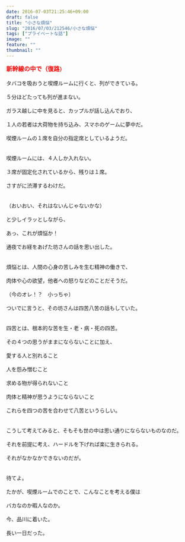 ```yaml
---
date: 2016-07-03T21:25:46+09:00
draft: false
title: "小さな煩悩"
slug: "2016/07/03/212546/小さな煩悩"
tags: ["プライベートな話"]
image: ""
feature: ""
thumbnail: ""
---
```

<font color="#FF0000"><strong><font size="3">新幹線の中で（復路</font>）　　</strong>　　　</font><br/><br/>タバコを吸おうと喫煙ルームに行くと、列ができている。<br/><br/>５分ほどたっても列が進まない。<br/><br/>ガラス越しに中を見ると、カップルが話し込んでおり、<br/><br/>１人の若者は大荷物を持ち込み、スマホのゲームに夢中だ。<br/><br/>喫煙ルームの１席を自分の指定席としているようだ。<br/><br/><br/>喫煙ルームには、４人しか入れない。<br/><br/>３席が固定化されているから、残りは１席。<br/><br/>さすがに渋滞するわけだ。<br/><br/><br/>（おいおい、それはないんじゃないかな）<br/><br/>と少しイラッとしながら、<br/><br/>あっ、これが煩悩か！<br/><br/>通夜でお経をあげた坊さんの話を思い出した。<br/><br/><br/>煩悩とは、人間の心身の苦しみを生む精神の働きで、<br/><br/>肉体や心の欲望，他者への怒りなどのことだそうだ。<br/><br/>（今のオレ！？　小っちゃ）<br/><br/>ついでに言うと、その坊さんは四苦八苦の話もしていた。<br/><br/><br/>四苦とは、根本的な苦を生・老・病・死の四苦。<br/><br/>その４つの思うがままにならないことに加え、<br/><br/>愛する人と別れること<br/><br/>人を怨み憎むこと<br/><br/>求める物が得られないこと<br/><br/>肉体と精神が思うようにならないこと<br/><br/>これらを四つの苦を合わせて八苦というらしい。<br/><br/><br/>こうして考えてみると、そもそも世の中は思い通りにならないものなのだ。<br/><br/>それを前提に考え、ハードルを下げれば楽に生きられる。<br/><br/>それがなかなかできないのだが。<br/><br/><br/>待てよ。<br/><br/>たかが、喫煙ルームでのことで、こんなことを考える僕は<br/><br/>バカなのか暇人なのか。<br/><br/>今、品川に着いた。<br/><br/>長い一日だった。<br/><br/><br/>

